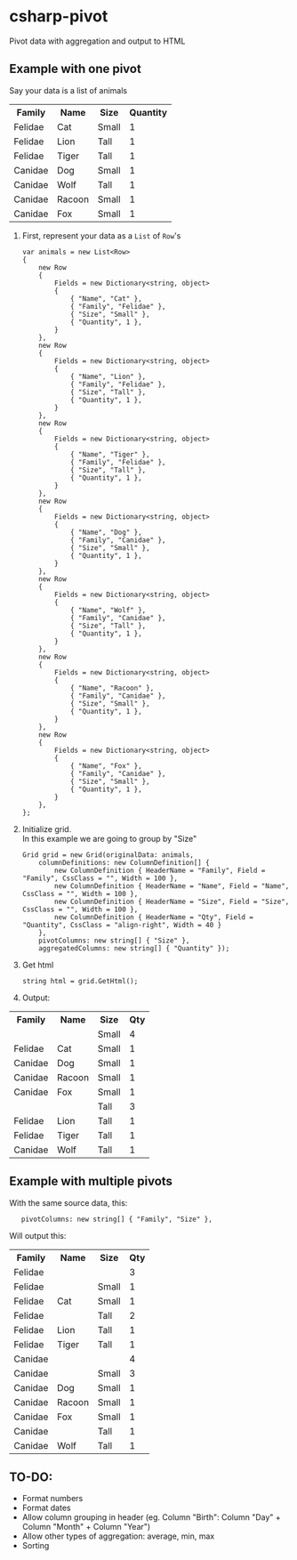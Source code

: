 # csharp-pivot
Pivot data with aggregation and output to HTML

## Example with one pivot

Say your data is a list of animals

<table>
   <tr class='header'>
      <th>Family</th>
      <th>Name</th>
      <th>Size</th>
      <th>Quantity</th>
   </tr>
   <tr class=''>
      <td class=''>Felidae</td>
      <td class=''>Cat</td>
      <td class=''>Small</td>
      <td class='align-right'>1</td>
   </tr>
   <tr class=''>
      <td class=''>Felidae</td>
      <td class=''>Lion</td>
      <td class=''>Tall</td>
      <td class='align-right'>1</td>
   </tr>
   <tr class=''>
      <td class=''>Felidae</td>
      <td class=''>Tiger</td>
      <td class=''>Tall</td>
      <td class='align-right'>1</td>
   </tr>
   <tr class=''>
      <td class=''>Canidae</td>
      <td class=''>Dog</td>
      <td class=''>Small</td>
      <td class='align-right'>1</td>
   </tr>
   <tr class=''>
      <td class=''>Canidae</td>
      <td class=''>Wolf</td>
      <td class=''>Tall</td>
      <td class='align-right'>1</td>
   </tr>
   <tr class=''>
      <td class=''>Canidae</td>
      <td class=''>Racoon</td>
      <td class=''>Small</td>
      <td class='align-right'>1</td>
   </tr>
   <tr class=''>
      <td class=''>Canidae</td>
      <td class=''>Fox</td>
      <td class=''>Small</td>
      <td class='align-right'>1</td>
   </tr>
</table>

1) First, represent your data as a `List` of `Row`'s

       var animals = new List<Row> 
       {
           new Row 
           {
               Fields = new Dictionary<string, object> 
               {
                   { "Name", "Cat" },
                   { "Family", "Felidae" },
                   { "Size", "Small" },
                   { "Quantity", 1 },
               }
           },
           new Row
           {
               Fields = new Dictionary<string, object> 
               {
                   { "Name", "Lion" },
                   { "Family", "Felidae" },
                   { "Size", "Tall" },
                   { "Quantity", 1 },
               }
           },
           new Row
           {
               Fields = new Dictionary<string, object> 
               {
                   { "Name", "Tiger" },
                   { "Family", "Felidae" },
                   { "Size", "Tall" },
                   { "Quantity", 1 },
               }
           },
           new Row
           {
               Fields = new Dictionary<string, object> 
               {
                   { "Name", "Dog" },
                   { "Family", "Canidae" },
                   { "Size", "Small" },
                   { "Quantity", 1 },
               }
           },
           new Row
           {
               Fields = new Dictionary<string, object> 
               {
                   { "Name", "Wolf" },
                   { "Family", "Canidae" },
                   { "Size", "Tall" },
                   { "Quantity", 1 },
               }
           },
           new Row
           {
               Fields = new Dictionary<string, object> 
               {
                   { "Name", "Racoon" },
                   { "Family", "Canidae" },
                   { "Size", "Small" },
                   { "Quantity", 1 },
               }
           },
           new Row
           {
               Fields = new Dictionary<string, object> 
               {
                   { "Name", "Fox" },
                   { "Family", "Canidae" },
                   { "Size", "Small" },
                   { "Quantity", 1 },
               }
           },
       };
    
2) Initialize grid. <br>
In this example we are going to group by "Size"

       Grid grid = new Grid(originalData: animals,
           columnDefinitions: new ColumnDefinition[] { 
               new ColumnDefinition { HeaderName = "Family", Field = "Family", CssClass = "", Width = 100 },
               new ColumnDefinition { HeaderName = "Name", Field = "Name", CssClass = "", Width = 100 },
               new ColumnDefinition { HeaderName = "Size", Field = "Size", CssClass = "", Width = 100 },
               new ColumnDefinition { HeaderName = "Qty", Field = "Quantity", CssClass = "align-right", Width = 40 }
           },
           pivotColumns: new string[] { "Size" },
           aggregatedColumns: new string[] { "Quantity" });
        
3) Get html

       string html = grid.GetHtml();
    
4) Output:

<table>
   <tr class='header'>
      <th>Family</th>
      <th>Name</th>
      <th>Size</th>
      <th>Qty</th>
   </tr>
   <tr class='tr-group'>
      <td></td>
      <td></td>
      <td class=''>Small</td>
      <td class='align-right'>4</td>
   </tr>
   <tr class=''>
      <td class=''>Felidae</td>
      <td class=''>Cat</td>
      <td class=''>Small</td>
      <td class='align-right'>1</td>
   </tr>
   <tr class=''>
      <td class=''>Canidae</td>
      <td class=''>Dog</td>
      <td class=''>Small</td>
      <td class='align-right'>1</td>
   </tr>
   <tr class=''>
      <td class=''>Canidae</td>
      <td class=''>Racoon</td>
      <td class=''>Small</td>
      <td class='align-right'>1</td>
   </tr>
   <tr class=''>
      <td class=''>Canidae</td>
      <td class=''>Fox</td>
      <td class=''>Small</td>
      <td class='align-right'>1</td>
   </tr>
   <tr class='tr-group'>
      <td></td>
      <td></td>
      <td class=''>Tall</td>
      <td class='align-right'>3</td>
   </tr>
   <tr class=''>
      <td class=''>Felidae</td>
      <td class=''>Lion</td>
      <td class=''>Tall</td>
      <td class='align-right'>1</td>
   </tr>
   <tr class=''>
      <td class=''>Felidae</td>
      <td class=''>Tiger</td>
      <td class=''>Tall</td>
      <td class='align-right'>1</td>
   </tr>
   <tr class=''>
      <td class=''>Canidae</td>
      <td class=''>Wolf</td>
      <td class=''>Tall</td>
      <td class='align-right'>1</td>
   </tr>
</table>

## Example with multiple pivots

With the same source data, this:

       pivotColumns: new string[] { "Family", "Size" },
    
Will output this:

<table>
   <tr class='header'>
      <th>Family</th>
      <th>Name</th>
      <th>Size</th>
      <th>Qty</th>
   </tr>
   <tr class='tr-group'>
      <td class=''>Felidae</td>
      <td></td>
      <td></td>
      <td class='align-right'>3</td>
   </tr>
   <tr class='tr-group'>
      <td class=''>Felidae</td>
      <td></td>
      <td class=''>Small</td>
      <td class='align-right'>1</td>
   </tr>
   <tr class=''>
      <td class=''>Felidae</td>
      <td class=''>Cat</td>
      <td class=''>Small</td>
      <td class='align-right'>1</td>
   </tr>
   <tr class='tr-group'>
      <td class=''>Felidae</td>
      <td></td>
      <td class=''>Tall</td>
      <td class='align-right'>2</td>
   </tr>
   <tr class=''>
      <td class=''>Felidae</td>
      <td class=''>Lion</td>
      <td class=''>Tall</td>
      <td class='align-right'>1</td>
   </tr>
   <tr class=''>
      <td class=''>Felidae</td>
      <td class=''>Tiger</td>
      <td class=''>Tall</td>
      <td class='align-right'>1</td>
   </tr>
   <tr class='tr-group'>
      <td class=''>Canidae</td>
      <td></td>
      <td></td>
      <td class='align-right'>4</td>
   </tr>
   <tr class='tr-group'>
      <td class=''>Canidae</td>
      <td></td>
      <td class=''>Small</td>
      <td class='align-right'>3</td>
   </tr>
   <tr class=''>
      <td class=''>Canidae</td>
      <td class=''>Dog</td>
      <td class=''>Small</td>
      <td class='align-right'>1</td>
   </tr>
   <tr class=''>
      <td class=''>Canidae</td>
      <td class=''>Racoon</td>
      <td class=''>Small</td>
      <td class='align-right'>1</td>
   </tr>
   <tr class=''>
      <td class=''>Canidae</td>
      <td class=''>Fox</td>
      <td class=''>Small</td>
      <td class='align-right'>1</td>
   </tr>
   <tr class='tr-group'>
      <td class=''>Canidae</td>
      <td></td>
      <td class=''>Tall</td>
      <td class='align-right'>1</td>
   </tr>
   <tr class=''>
      <td class=''>Canidae</td>
      <td class=''>Wolf</td>
      <td class=''>Tall</td>
      <td class='align-right'>1</td>
   </tr>
</table>

## TO-DO:

- Format numbers
- Format dates
- Allow column grouping in header (eg. Column "Birth": Column "Day" + Column "Month" + Column "Year")
- Allow other types of aggregation: average, min, max
- Sorting
